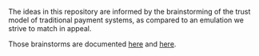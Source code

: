 The ideas in this repository are informed by the brainstorming of the trust
model of traditional payment systems, as compared to an emulation we strive to
match in appeal.

Those brainstorms are documented [here][1] and [here][2].

[1]: https://dev.ankin.info:65530/983f5bce-7062-4d38-b6cf-09f4d0ebc82f#8WUj6fNeaHb2kAau2UaV6esGWvbbf9X8QVhzZXfQN0k=
[2]: https://dev.ankin.info:65530/54113efe-9162-492d-91a6-32981f4a1fc5#VRKD+U1dLLR0tGFJyGi5XWS6gjBdW+vwZP3mkvP8bd8=
